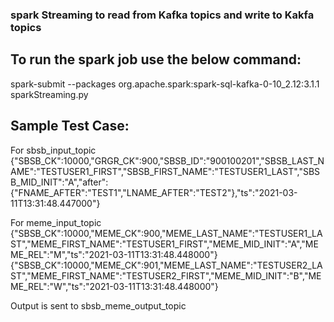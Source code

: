 ### spark Streaming to read from Kafka topics and write to Kakfa topics

## To run the spark job use the below command:

spark-submit --packages org.apache.spark:spark-sql-kafka-0-10_2.12:3.1.1 sparkStreaming.py


## Sample Test Case:

For sbsb_input_topic
{"SBSB_CK":10000,"GRGR_CK":900,"SBSB_ID":"900100201","SBSB_LAST_NAME":"TESTUSER1_FIRST","SBSB_FIRST_NAME":"TESTUSER1_LAST","SBSB_MID_INIT":"A","after":{"FNAME_AFTER":"TEST1","LNAME_AFTER":"TEST2"},"ts":"2021-03-11T13:31:48.447000"}

For meme_input_topic
{"SBSB_CK":10000,"MEME_CK":900,"MEME_LAST_NAME":"TESTUSER1_LAST","MEME_FIRST_NAME":"TESTUSER1_FIRST","MEME_MID_INIT":"A","MEME_REL":"M","ts":"2021-03-11T13:31:48.448000"}
{"SBSB_CK":10000,"MEME_CK":901,"MEME_LAST_NAME":"TESTUSER2_LAST","MEME_FIRST_NAME":"TESTUSER2_FIRST","MEME_MID_INIT":"B","MEME_REL":"W","ts":"2021-03-11T13:31:48.448000"}

Output is sent to sbsb_meme_output_topic
